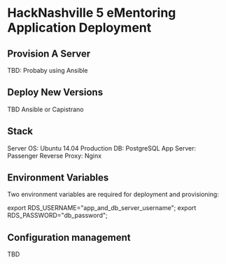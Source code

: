 HackNashville 5 eMentoring Application Deployment
==========

Provision A Server
---------------------
TBD: Probaby using Ansible

Deploy New Versions
---------------------
TBD Ansible or Capistrano

Stack
---------------------
Server OS: Ubuntu 14.04
Production DB: PostgreSQL
App Server: Passenger
Reverse Proxy: Nginx

Environment Variables
---------------------
Two environment variables are required for deployment and provisioning:

export RDS_USERNAME="app_and_db_server_username";
export RDS_PASSWORD="db_password";

Configuration management
---------------------
TBD
